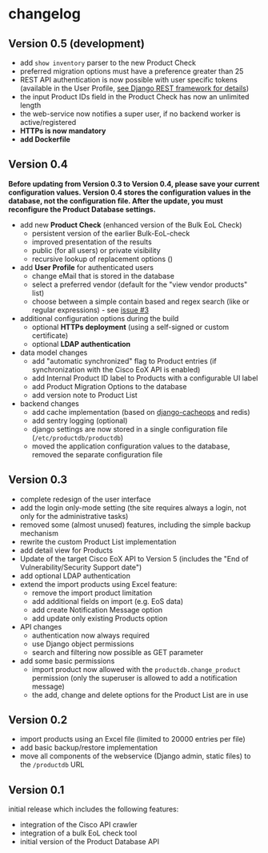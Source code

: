# changelog

## Version 0.5 (development)

* add ```show inventory``` parser to the new Product Check
* preferred migration options must have a preference greater than 25
* REST API authentication is now possible with user specific tokens (available in the User Profile, 
[see Django REST framework for details](http://www.django-rest-framework.org/api-guide/authentication/#tokenauthentication)) 
* the input Product IDs field in the Product Check has now an unlimited length
* the web-service now notifies a super user, if no backend worker is active/registered
* **HTTPs is now mandatory**
* **add Dockerfile**

## Version 0.4

**Before updating from Version 0.3 to Version 0.4, please save your current configuration values. Version 0.4 
stores the configuration values in the database, not the configuration file. After the update, you must reconfigure 
the Product Database settings.**

* add new **Product Check** (enhanced version of the Bulk EoL Check)
  * persistent version of the earlier Bulk-EoL-check
  * improved presentation of the results
  * public (for all users) or private visibility
  * recursive lookup of replacement options ()
* add **User Profile** for authenticated users
  * change eMail that is stored in the database
  * select a preferred vendor (default for the "view vendor products" list)
  * choose between a simple contain based and regex search (like or regular expressions) - see [issue #3](https://github.com/hoelsner/product-database/issues/3)
* additional configuration options during the build
  * optional **HTTPs deployment** (using a self-signed or custom certificate)
  * optional **LDAP authentication**
* data model changes
  * add "automatic synchronized" flag to Product entries (if synchronization with the Cisco EoX API is enabled)
  * add Internal Product ID label to Products with a configurable UI label
  * add Product Migration Options to the database
  * add version note to Product List
* backend changes
  * add cache implementation (based on [django-cacheops](https://github.com/Suor/django-cacheops) and redis)
  * add sentry logging (optional)
  * django settings are now stored in a single configuration file (```/etc/productdb/productdb```)
  * moved the application configuration values to the database, removed the separate configuration file

## Version 0.3

* complete redesign of the user interface
* add the login only-mode setting (the site requires always a login, not only for the administrative tasks)
* removed some (almost unused) features, including the simple backup mechanism
* rewrite the custom Product List implementation
* add detail view for Products
* Update of the target Cisco EoX API to Version 5 (includes the "End of Vulnerability/Security Support date")
* add optional LDAP authentication
* extend the import products using Excel feature:
  * remove the import product limitation
  * add additional fields on import (e.g. EoS data)
  * add create Notification Message option
  * add update only existing Products option
* API changes
  * authentication now always required
  * use Django object permissions
  * search and filtering now possible as GET parameter
* add some basic permissions
  * import product now allowed with the `productdb.change_product` permission (only the superuser is allowed to add a notification message)
  * the add, change and delete options for the Product List are in use

## Version 0.2

* import products using an Excel file (limited to 20000 entries per file)
* add basic backup/restore implementation
* move all components of the webservice (Django admin, static files) to the `/productdb` URL

## Version 0.1

initial release which includes the following features:

* integration of the Cisco API crawler
* integration of a bulk EoL check tool
* initial version of the Product Database API
